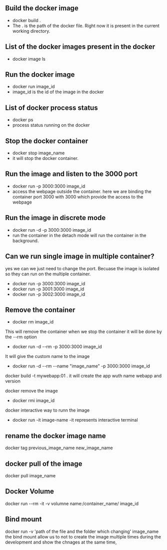 ## Build the docker image
- docker build .  
- The . is the path of the docker file. Right now it is present in the current working directory. 

## List of the docker images present in the docker
- docker image ls  

## Run the docker image
- docker run image_id     
- image_id is the id of the image in the docker

## List of docker process status
- docker ps
- process status running on the docker 

##  Stop the docker container
- docker stop image_name
- it will stop the docker container.

##  Run the image and listen to the 3000 port
- docker run -p 3000:3000 image_id
- access the webpage outside the container. here we are binding the container port 3000 with 3000 which provide the access to 
the webpage

##  Run the image in discrete mode
- docker run -d -p 3000:3000 image_id
- run the container in the detach mode will run the container in the background.

## Can we run single image in multiple container?
yes we can we just need to change the port. Becuase the image is isolated so they can run on the multiple container.
- docker run -p 3000:3000 image_id
- docker run -p 3001:3000 image_id
- docker run -p 3002:3000 image_id

## Remove the container 
- docker rm image_id

This will remove the container when we stop the container it will be done by the --rm option
- docker run -d --rm -p 3000:3000 image_id

It will give the custom name to the image
- docker run -d --rm --name "image_name" -p 3000:3000 image_id


docker build -t mywebapp:01 .
it will create the app wuth name webapp and version 

docker remove the image 
- docker rmi image_id

docker interactive way to runn the image
- docker run -it image-name
-it represents interactive terminal

## rename the docker image name
docker tag previous_image_name new_image_name

## docker pull of the image
docker pull image_name


## Docker Volume
docker run --rm -it -v volumne name:/container_name/ image_id 


## Bind mount
docker run -v 'path of the file and the folder which changing' image_name
the bind mount allow us to not to create the image multiple times during the development and show the chnages at the same time,